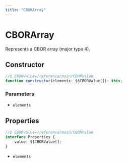 ```yaml
---
title: "CBORArray"
---
```


# CBORArray

Represents a CBOR array (major type 4).

## Constructor

```ts
//$ CBORValue=/reference/main/CBORValue
function constructor(elements: $$CBORValue[]): this;
```

### Parameters

- `elements`

## Properties

```ts
//$ CBORValue=/reference/main/CBORValue
interface Properties {
	value: $$CBORValue[];
}
```

- `elements`
